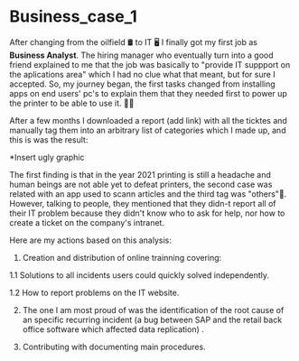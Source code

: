 # Business_case_1

After changing from the oilfield 🛢️ to IT 🖥️ I finally got my first job as <b>Business Analyst</b>. The hiring manager who eventually turn into a good friend explained to me that the job was basically to "provide IT suppport on the aplications area" which I had no clue what that meant, but for sure I accepted. So, my journey began, the first tasks changed from installing apps on end users' pc's to explain them that they needed first to power up the printer to be able to use it. 🤦‍♂️

After a few months I downloaded a report (add link) with all the ticktes and manually tag them into an arbitrary list of categories which I made up, and this is was the result: 

*Insert ugly graphic

The first finding is that in the year 2021 printing is still a headache and human beings are not able yet to defeat printers, the second case was related with an app used to scann articles and the third tag was "others"🤡. However, talking to people, they mentioned that they didn-t report all of their IT problem because they didn't know who to ask for help, nor how to create a ticket on the company's intranet.

Here are my actions based on this analysis:

1. Creation and distribution of online trainning covering:

1.1 Solutions to all incidents users could quickly solved independently.

1.2 How to report problems on the IT website. 

2. The one I am most proud of was the identification of the root cause of an specific recurring incident (a bug between SAP and the retail back office software which affected data replication) .

3. Contributing with documenting main procedures.

